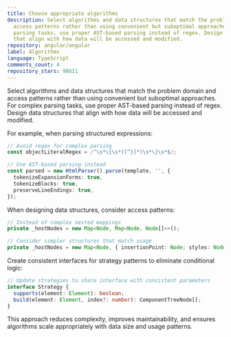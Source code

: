 ```yaml
---
title: Choose appropriate algorithms
description: Select algorithms and data structures that match the problem domain and
  access patterns rather than using convenient but suboptimal approaches. For complex
  parsing tasks, use proper AST-based parsing instead of regex. Design data structures
  that align with how data will be accessed and modified.
repository: angular/angular
label: Algorithms
language: TypeScript
comments_count: 4
repository_stars: 98611
---
```


Select algorithms and data structures that match the problem domain and access patterns rather than using convenient but suboptimal approaches. For complex parsing tasks, use proper AST-based parsing instead of regex. Design data structures that align with how data will be accessed and modified.

For example, when parsing structured expressions:
```typescript
// Avoid regex for complex parsing
const objectLiteralRegex = /^\s*\{\s*([^}]*)\s*\}\s*$/;

// Use AST-based parsing instead
const parsed = new HtmlParser().parse(template, '', {
  tokenizeExpansionForms: true,
  tokenizeBlocks: true,
  preserveLineEndings: true,
});
```

When designing data structures, consider access patterns:
```typescript
// Instead of complex nested mappings
private _hostNodes = new Map<Node, Map<Node, Node[]>>();

// Consider simpler structures that match usage
private _hostNodes = new Map<Node, { insertionPoint: Node; styles: Node[] }>();
```

Create consistent interfaces for strategy patterns to eliminate conditional logic:
```typescript
// Update strategies to share interface with consistent parameters
interface Strategy {
  supports(element: Element): boolean;
  build(element: Element, index?: number): ComponentTreeNode[];
}
```

This approach reduces complexity, improves maintainability, and ensures algorithms scale appropriately with data size and usage patterns.